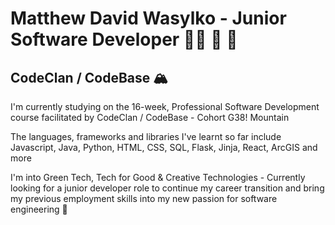 # Matthew David Wasylko - Junior Software Developer 👨‍💻 🌳 🌊  
## CodeClan / CodeBase 🏔️ 

I'm currently studying on the 16-week, Professional Software Development course facilitated by CodeClan / CodeBase - Cohort G38! Mountain

The languages, frameworks and libraries I've learnt so far include Javascript, Java, Python, HTML, CSS, SQL, Flask, Jinja, React, ArcGIS and more 

I'm into Green Tech, Tech for Good & Creative Technologies - Currently looking for a junior developer role to continue my career transition and bring my previous employment skills into my new passion for software engineering  🌳 

<!--
**MDW-94/MDW-94** is a ✨ _special_ ✨ repository because its `README.md` (this file) appears on your GitHub profile.

Here are some ideas to get you started:

- 🔭 I’m currently working on ...
- 🌱 I’m currently learning ...
- 👯 I’m looking to collaborate on ...
- 🤔 I’m looking for help with ...
- 💬 Ask me about ...
- 📫 How to reach me: ...
- 😄 Pronouns: ...
- ⚡ Fun fact: ...
-->
